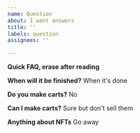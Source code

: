 ```yaml
---
name: Question
about: I want answers
title: ''
labels: question
assignees: ''

---
```


**Quick FAQ, erase after reading**

**When will it be finished?**
When it's done

**Do you make carts?**
No

**Can I make carts?**
Sure but don't sell them

**Anything about NFTs**
Go away
